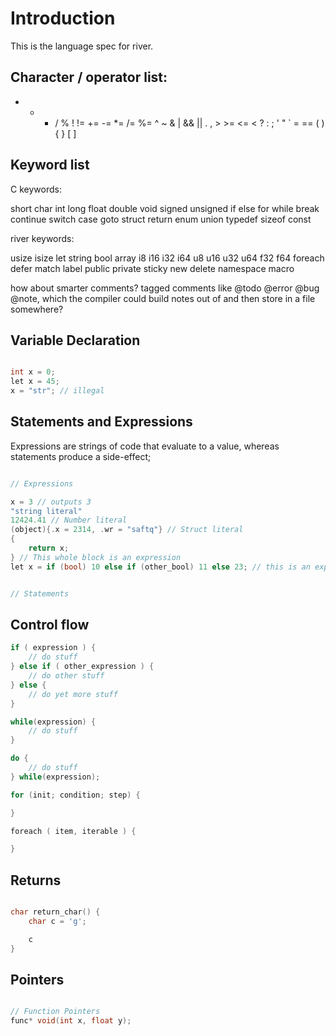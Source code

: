 # Introduction
This is the language spec for river.

## Character / operator list:
+ - * / % ! != += -= *= /= %= ^ ~ & | && ||
. , > >= <= < ? : ; ' " ` = == ( ) { } [ ]

## Keyword list 

C keywords:

short char int long float double void
signed unsigned 
if else for while break continue
switch case goto struct return 
enum union typedef sizeof const

river keywords:

usize isize let string bool array
i8 i16 i32 i64 u8 u16 u32 u64 f32 f64
foreach defer match label
public private sticky
new delete namespace macro


how about smarter comments?
tagged comments
like @todo @error @bug @note, which the compiler could build notes out of and then store in a file somewhere?


## Variable Declaration

```c

int x = 0;
let x = 45;
x = "str"; // illegal

```

## Statements and Expressions

Expressions are strings of code that evaluate to a value,
whereas statements produce a side-effect;

```c 

// Expressions

x = 3 // outputs 3
"string literal"
12424.41 // Number literal
(object){.x = 2314, .wr = "saftq"} // Struct literal
{
    return x;
} // This whole block is an expression
let x = if (bool) 10 else if (other_bool) 11 else 23; // this is an expression wrapped up in a statement;


// Statements

```


## Control flow

```c 
if ( expression ) {
    // do stuff
} else if ( other_expression ) {
    // do other stuff
} else {
    // do yet more stuff
}

while(expression) {
    // do stuff
}

do {
    // do stuff 
} while(expression);

for (init; condition; step) {

}

foreach ( item, iterable ) {

}

```

## Returns 

```c 

char return_char() {
    char c = 'g';

    c
}


```

## Pointers

```c

// Function Pointers
func* void(int x, float y);

```
